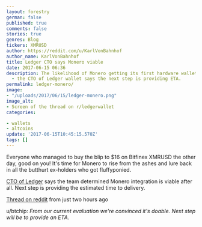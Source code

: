 ```yaml
---
layout: forestry
german: false
published: true
comments: false
stories: true
genres: Blog
tickers: XMRUSD
author: https://reddit.com/u/KarlVonBahnhof
author_name: KarlVonBahnhof
title: Ledger CTO says Monero viable
date: 2017-06-15 06:36
description: The likelihood of Monero getting its first hardware wallet is growing
  - the CTO of Ledger wallet says the next step is providing ETA.
permalink: ledger-monero/
image:
- "/uploads/2017/06/15/ledger-monero.png"
image_alt:
- Screen of the thread on r/ledgerwallet
categories:

- wallets
- altcoins
update: '2017-06-15T10:45:15.570Z'
tags: []
---
```



Everyone who managed to buy the blip to $16 on Bitfinex XMRUSD the other day, good on you! It's time for Monero to rise from the ashes and lure back in all the butthurt ex-holders who got fluffyponied.

[CTO of Ledger](https://reddit.com/u/btchip) says the team determined Monero integration is viable after all. Next step is providing the estimated time to delivery.

[Thread on reddit](https://www.reddit.com/r/ledgerwallet/comments/6hdo1r/does_ledger_nano_s_support_monero_xmr_yet/) from just two hours ago

u/btchip: *From our current evaluation we're convinced it's doable. Next step will be to provide an ETA.*
